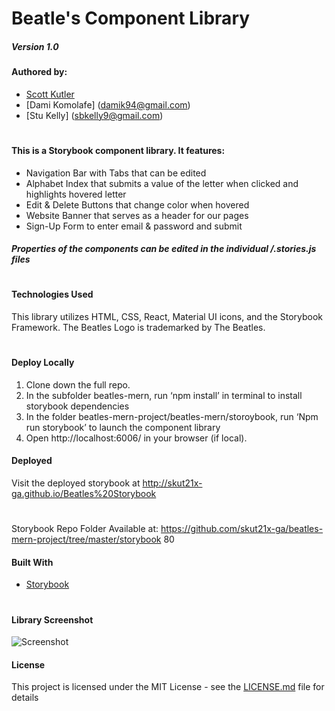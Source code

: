 # Beatle's Component Library

##### Version 1.0

#### Authored by:
- [Scott Kutler](scott.kutler@gmail.com)
- [Dami Komolafe] (damik94@gmail.com)
- [Stu Kelly] (sbkelly9@gmail.com)
#

#### This is a Storybook component library. It features:

- Navigation Bar with Tabs that can be edited
- Alphabet Index that submits a value of the letter when clicked and highlights hovered letter
- Edit & Delete Buttons that change color when hovered
- Website Banner that serves as a header for our pages
- Sign-Up Form to enter email & password and submit

##### Properties of the components can be edited in the individual /.stories.js files

#

#### Technologies Used

This library utilizes HTML, CSS, React, Material UI icons, and the Storybook Framework. The Beatles Logo is trademarked by The Beatles.

#

#### Deploy Locally
1. Clone down the full repo.
2. In the subfolder beatles-mern, run ‘npm install’ in terminal to install storybook dependencies
3.  In the folder beatles-mern-project/beatles-mern/storoybook, run ‘Npm run storybook’ to launch the component library
4. Open http://localhost:6006/ in your browser (if local).

#### Deployed 

Visit the deployed storybook at http://skut21x-ga.github.io/Beatles%20Storybook
#


Storybook Repo Folder Available at:
https://github.com/skut21x-ga/beatles-mern-project/tree/master/storybook
 80 



#### Built With

- [Storybook](https://storybook.js.org)

#

#### Library Screenshot

![Screenshot](https://github.com/skut21x-ga/beatles-mern-project/blob/master/storybook/storybookScreenshot.png?raw=true)

#### License

This project is licensed under the MIT License - see the [LICENSE.md](LICENSE.md) file for details
